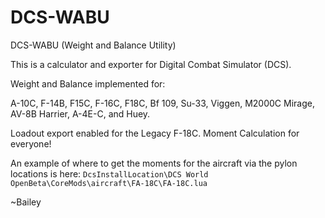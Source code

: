 # DCS-WABU
DCS-WABU (Weight and Balance Utility)

This is a calculator and exporter for Digital Combat Simulator (DCS).

Weight and Balance implemented for: 

A-10C, F-14B, F15C, F-16C, F18C, Bf 109, Su-33, Viggen, M2000C Mirage, AV-8B Harrier, A-4E-C, and Huey.

Loadout export enabled for the Legacy F-18C. Moment Calculation for everyone!

An example of where to get the moments for the aircraft via the pylon locations is here:
`DcsInstallLocation\DCS World OpenBeta\CoreMods\aircraft\FA-18C\FA-18C.lua`

~Bailey
